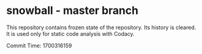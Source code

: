 # snowball - master branch

This repository contains frozen state of the repository.
Its history is cleared. It is used only for static code
analysis with Codacy.

Commit Time: 1700316159